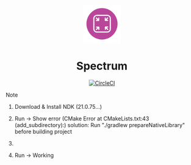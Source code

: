 <p align="center">
  <a href="https://libspectrum.io/">
    <img src="website/static/img/spectrum_logo_color.svg" width="20%" />
  </a>
</p>
<h1 align="center">
  Spectrum
</h1>
<p align="center">
  <a href="https://circleci.com/gh/facebookincubator/spectrum">
    <img src="https://circleci.com/gh/facebookincubator/spectrum.svg?style=svg" alt="CircleCI" />
  </a>
</p>

Note 

1. Download & Install NDK (21.0.75...)

2. Run -> Show error (CMake Error at CMakeLists.txt:43 (add_subdirectory):)
    solution: Run "./gradlew prepareNativeLibrary" before building project
3. 
4. Run -> Working

